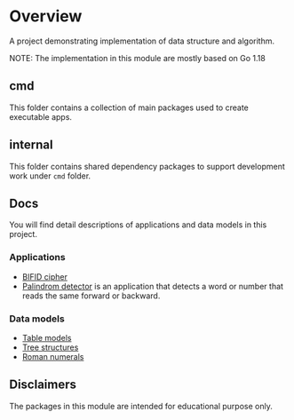 # Overview

A project demonstrating implementation of data structure and algorithm.

NOTE: The implementation in this module are mostly based on Go 1.18

## cmd

This folder contains a collection of main packages used to create executable apps.

## internal

This folder contains shared dependency packages to support development work under `cmd` folder.

## Docs

You will find detail descriptions of applications and data models in this project.

### Applications

* [BIFID cipher](./docs/bifid.md)
* [Palindrom detector](./cmd/palindrome/) is an application that detects a word or number that reads the same forward or backward.

### Data models

* [Table models](./docs/table.md)
* [Tree structures](./docs/treemdl.md)
* [Roman numerals](./docs/romans.md)

## Disclaimers

The packages in this module are intended for educational purpose only.